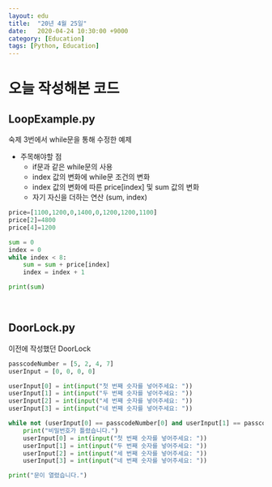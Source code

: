 ```yaml
---
layout: edu
title:  "20년 4월 25일"
date:   2020-04-24 10:30:00 +9000
category: [Education]
tags: [Python, Education]
---
```


# **오늘 작성해본 코드**

## **LoopExample.py**
숙제 3번에서 while문을 통해 수정한 예제
+ 주목해야할 점
    + if문과 같은 while문의 사용
    + index 값의 변화에 while문 조건의 변화
    + index 값의 변화에 따른 price[index] 및 sum 값의 변화
    + 자기 자신을 더하는 연산 (sum, index)

``` python
price=[1100,1200,0,1400,0,1200,1200,1100]
price[2]=4800
price[4]=1200

sum = 0
index = 0
while index < 8:
    sum = sum + price[index]
    index = index + 1

print(sum)
```

<br>

## **DoorLock.py**
이전에 작성했던 DoorLock

``` python
passcodeNumber = [5, 2, 4, 7]
userInput = [0, 0, 0, 0]

userInput[0] = int(input("첫 번째 숫자를 넣어주세요: "))
userInput[1] = int(input("두 번째 숫자를 넣어주세요: "))
userInput[2] = int(input("세 번째 숫자를 넣어주세요: "))
userInput[3] = int(input("네 번째 숫자를 넣어주세요: "))

while not (userInput[0] == passcodeNumber[0] and userInput[1] == passcodeNumber[1] and userInput[2] == passcodeNumber[2] and userInput[3] == passcodeNumber[3]):
    print("비밀번호가 틀렸습니다.")
    userInput[0] = int(input("첫 번째 숫자를 넣어주세요: "))
    userInput[1] = int(input("두 번째 숫자를 넣어주세요: "))
    userInput[2] = int(input("세 번째 숫자를 넣어주세요: "))
    userInput[3] = int(input("네 번째 숫자를 넣어주세요: "))

print("문이 열렸습니다.")
```

